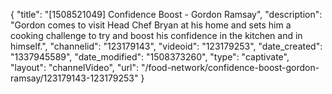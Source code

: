 {
    "title": "[1508521049] Confidence Boost - Gordon Ramsay",
    "description": "Gordon comes to visit Head Chef Bryan at his home and sets him a cooking challenge to try and boost his confidence in the kitchen and in himself.",
    "channelid": "123179143",
    "videoid": "123179253",
    "date_created": "1337945589",
    "date_modified": "1508373260",
    "type": "captivate",
    "layout": "channelVideo",
    "url": "\/food-network\/confidence-boost-gordon-ramsay\/123179143-123179253"
}